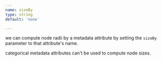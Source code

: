 ```yaml
---
name: sizeBy
type: string
default: 'none'

---
```


we can compute node radii by a metadata attribute by setting the `sizeBy` parameter to that attribute's name. 

categorical metadata attributes can't be used to compute node sizes.
